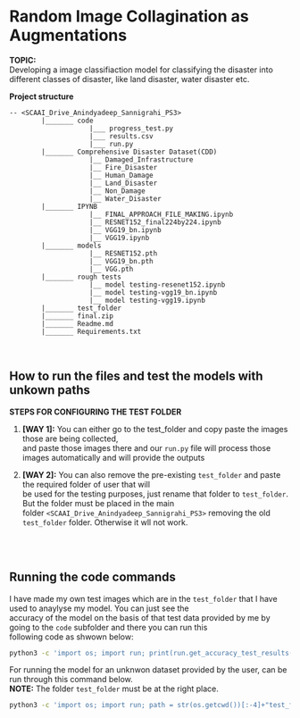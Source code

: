 # Random Image Collagination as Augmentations
**TOPIC:**  
Developing a image classifiaction model for classifying the disaster into different classes
of disaster, like land disaster, water disaster etc.

**Project structure**

```
-- <SCAAI_Drive_Anindyadeep_Sannigrahi_PS3>
        |_______ code
                    |___ progress_test.py
                    |___ results.csv
                    |___ run.py
        |_______ Comprehensive Disaster Dataset(CDD)
                    |__ Damaged_Infrastructure
                    |__ Fire_Disaster
                    |__ Human_Damage
                    |__ Land_Disaster
                    |__ Non_Damage
                    |__ Water_Disaster
        |_______ IPYNB
                    |__ FINAL_APPROACH_FILE_MAKING.ipynb
                    |__ RESNET152_final224by224.ipynb
                    |__ VGG19_bn.ipynb
                    |__ VGG19.ipynb
        |_______ models
                    |__ RESNET152.pth
                    |__ VGG19_bn.pth
                    |__ VGG.pth
        |_______ rough tests
                    |__ model testing-resenet152.ipynb
                    |__ model testing-vgg19_bn.ipynb
                    |__ model testing-vgg19.ipynb
        |_______ test_folder
        |_______ final.zip
        |_______ Readme.md
        |_______ Requirements.txt
```

<br>

## **How to run the files and test the models with unkown paths**
**STEPS FOR CONFIGURING THE TEST FOLDER**

1.  **[WAY 1]:** You can either go to the test_folder and copy paste the images those are being collected, <br>
    and paste those images there and our `run.py` file will process those images automatically and will provide
    the outputs


2.  **[WAY 2]:** You can also remove the pre-existing `test_folder` and paste the required folder of user that will<br>
    be used for the testing purposes, just rename that folder to `test_folder`. But the folder must be placed in the main<br>
    folder `<SCAAI_Drive_Anindyadeep_Sannigrahi_PS3>` removing the old `test_folder` folder. Otherwise it wll not work.

<br>
<br>

## **Running the code commands**

I have made my own test images which are in the `test_folder` that I have used to anaylyse my model. You can just see the <br>
accuracy of the model on the basis of that test data provided by me by going to the `code` subfolder and there you can run this <br>
following code as shwown below:

```bash
python3 -c 'import os; import run; print(run.get_accuracy_test_results())' 
```

For running the model for an unknwon dataset provided by the user, can be run through this command below. <br>
**NOTE:** The folder `test_folder` must be at the right place.

```bash
python3 -c 'import os; import run; path = str(os.getcwd())[:-4]+"test_folder"; print(run.get_test_results(path))'
```
